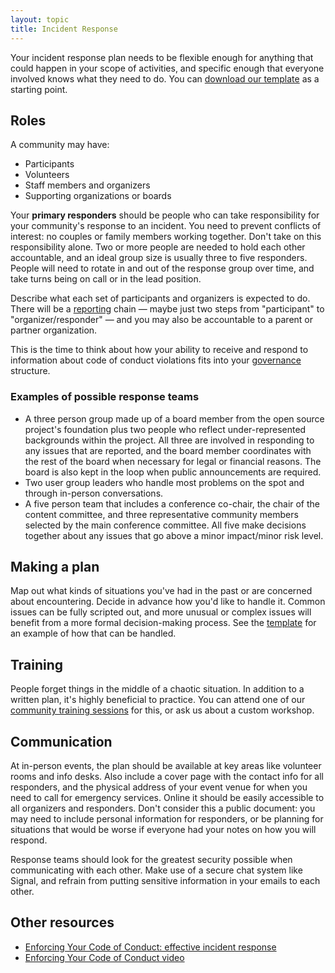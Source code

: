 ```yaml
---
layout: topic
title: Incident Response
---
```


Your incident response plan needs to be flexible enough for anything that could happen in your scope of activities, and specific enough that everyone involved knows what they need to do. You can [download our template](/training/code_of_conduct/TemplateIncidentResponseGuide.pdf) as a starting point.

## Roles

A community may have:

- Participants
- Volunteers
- Staff members and organizers
- Supporting organizations or boards

Your **primary responders** should be people who can take responsibility for your community's response to an incident. You need to prevent conflicts of interest: no couples or family members working together. Don't take on this responsibility alone. Two or more people are needed to hold each other accountable, and an ideal group size is usually three to five responders. People will need to rotate in and out of the response group over time, and take turns being on call or in the lead position.

Describe what each set of participants and organizers is expected to do. There will be a [reporting](resources/reporting.html) chain — maybe just two steps from "participant" to "organizer/responder" — and you may also be accountable to a parent or partner organization.

This is the time to think about how your ability to receive and respond to information about code of conduct violations fits into your [governance](resources/governance.html) structure.

### Examples of possible response teams

- A three person group made up of a board member from the open source project's foundation plus two people who reflect under-represented backgrounds within the project. All three are involved in responding to any issues that are reported, and the board member coordinates with the rest of the board when necessary for legal or financial reasons. The board is also kept in the loop when public announcements are required.
- Two user group leaders who handle most problems on the spot and through in-person conversations.
- A five person team that includes a conference co-chair, the chair of the content committee, and three representative community members selected by the main conference committee. All five make decisions together about any issues that go above a minor impact/minor risk level.

## Making a plan

Map out what kinds of situations you've had in the past or are concerned about encountering. Decide in advance how you'd like to handle it. Common issues can be fully scripted out, and more unusual or complex issues will benefit from a more formal decision-making process. See the [template](/training/code_of_conduct/TemplateIncidentResponseGuide.pdf) for an example of how that can be handled.

## Training

People forget things in the middle of a chaotic situation. In addition to a written plan, it's highly beneficial to practice. You can attend one of our [community training sessions](/training/code_of_conduct) for this, or ask us about a custom workshop.

## Communication

At in-person events, the plan should be available at key areas like volunteer rooms and info desks. Also include a cover page with the contact info for all responders, and the physical address of your event venue for when you need to call for emergency services. Online it should be easily accessible to all organizers and responders. Don't consider this a public document: you may need to include personal information for responders, or be planning for situations that would be worse if everyone had your notes on how you will respond.

Response teams should look for the greatest security possible when communicating with each other. Make use of a secure chat system like Signal, and refrain from putting sensitive information in your emails to each other.

## Other resources

- [Enforcing Your Code of Conduct: effective incident response](http://www.slideshare.net/aeschright/enforcing-your-code-of-conduct-effective-incident-response)
- [Enforcing Your Code of Conduct video](http://confreaks.tv/videos/osfeels2015-enforcing-your-code-of-conduct-effective-incident-response)